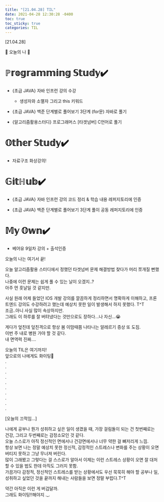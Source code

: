 ```yaml
---
title: "[21.04.28] TIL"
date: 2021-04-28 12:30:28 -0400
toc: true
toc_sticky: true
categories: TIL
---
```



[21.04.28]

🙌 오늘의 나 🙌

# ℙ𝕣𝕠𝕘𝕣𝕒𝕞𝕞𝕚𝕟𝕘 𝕊𝕥𝕦𝕕𝕪✔️

- {초급 JAVA} 자바 인프런 강의 수강    
    * 생성자와 소멸자 그리고 this 키워드

- {초급 JAVA} 백준 단계별로 풀어보기 3단계 (for문) 자바로 풀기

- {알고리즘활용스터디} 프로그래머스 [타겟넘버] C언어로 풀기   

# 𝕆𝕥𝕙𝕖𝕣 𝕊𝕥𝕦𝕕𝕪✔️

- 자료구조 화상강의! 

# 𝔾𝕚𝕥ℍ𝕦𝕓✔️

- {초급 JAVA} 자바 인프런 강의 코드 정리 & 학습 내용 레퍼지토리에 인증

- {초급 JAVA} 백준 단계별로 풀어보기 3단계 풀이 공동 레퍼지토리에 인증


# 𝕄𝕪 𝕆𝕨𝕟✔️

- 베어유 9일차 강의 + 출석인증





오늘의 나는 여기서 끝!   

오늘 알고리즘활용 스터디에서 정했던 타겟넘버 문제 해결방법 찾다가 머리 쪼개질 뻔했다.       
나중에 이런 문제는 쉽게 풀 수 있는 날이 오겠지..?        
아주 먼 훗날일 것 같지만.      

사실 원래 어제 들었던 IOS 개발 강의를 깔끔하게 정리하면서 명확하게 이해하고, 프론트엔드 강의도 수강하려고 했는데 예상치 못한 일이 발생해서 하지 못했다. T^T         
조금..아니 사실 많이 속상하지만.       
그래도 이 하루를 잘 버텨냈다는 것만으로도 장하다...나 자신...😭   

게다가 엎친데 덮친격으로 항상 봄 이맘때쯤 나타나는 알레르기 증상 또 도짐.                 
이번 주 내로 병원 가야 할 것 같다.        
내 면역력 진짜....     

오늘의 TIL은 여기까지!    
앞으로의 나에게도 화이팅🌸    
.     
.      
.      
.     
.     
.      
.      
.        
.       
.        

[오늘의 끄적임...]

나에게 공부나 뭔가 성취하고 싶은 일이 생겼을 때, 가장 걸림돌이 되는 건 첫번째로는 건강, 그리고 두번째로는 감정소모인 것 같다.        
오늘 스스로가 아직 정신적인 면에서나 건강면에서나 너무 약한 걸 뼈저리게 느낌.      
항상 보면 나는 정말 예상치 못한 정신적, 감정적인 스트레스나 변화를 주는 상황이 오면 버티지 못하고 그냥 무너져 버린다.        
많이 그래봤고 그렇다는 걸 스스로가 알아서 이제는 이런 스트레스 상황이 오면 잘 대처할 수 있을 법도 한데 아직도 그러지 못함.          
가끔가다 감정적, 정신적인 스트레스를 받는 상황에서도 우선 묵묵히 해야 할 공부나 일, 성취하고 싶었던 것을 끝까지 해내는 사람들을 보면 정말 부럽다.T^T           

약간 아직은 이런 게 버겁달까.    
그래도 화이팅!!해야지 ._.
